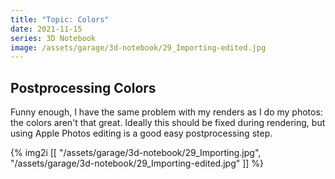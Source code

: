 ```yaml
---
title: "Topic: Colors"
date: 2021-11-15
series: 3D Notebook
image: /assets/garage/3d-notebook/29_Importing-edited.jpg
---
```


## Postprocessing Colors

Funny enough, I have the same problem with my renders as I do my photos: the colors aren't that great. Ideally this should be fixed during rendering, but using Apple Photos editing is a good easy postprocessing step.

{% img2i [[
    "/assets/garage/3d-notebook/29_Importing.jpg",
    "/assets/garage/3d-notebook/29_Importing-edited.jpg"
]] %}
